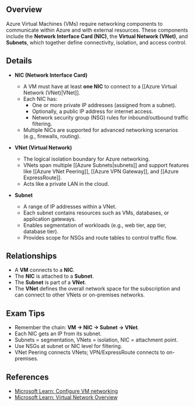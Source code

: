 ## **Overview**
Azure Virtual Machines (VMs) require networking components to communicate within Azure and with external resources. These components include the **Network Interface Card (NIC)**, the **Virtual Network (VNet)**, and **Subnets**, which together define connectivity, isolation, and access control.
## **Details**
- **NIC (Network Interface Card)**  
	- A VM must have at least **one NIC** to connect to a [[Azure Virtual Network (VNet)|VNet]].  
	- Each NIC has:  
		- One or more private IP addresses (assigned from a subnet).  
		- Optionally, a public IP address for internet access.  
		- Network security group (NSG) rules for inbound/outbound traffic filtering.  
	- Multiple NICs are supported for advanced networking scenarios (e.g., firewalls, routing).
- **VNet (Virtual Network)**  
	- The logical isolation boundary for Azure networking.  
	- VNets span multiple [[Azure Subnets|subnets]] and support features like [[Azure VNet Peering]], [[Azure VPN Gateway]], and [[Azure ExpressRoute]].  
	- Acts like a private LAN in the cloud.

- **Subnet**  
	- A range of IP addresses within a VNet.  
	- Each subnet contains resources such as VMs, databases, or application gateways.
	- Enables segmentation of workloads (e.g., web tier, app tier, database tier).  
	- Provides scope for NSGs and route tables to control traffic flow.

## **Relationships**
- A **VM** connects to a **NIC**.  
- The **NIC** is attached to a **Subnet**.  
- The **Subnet** is part of a **VNet**.  
- The **VNet** defines the overall network space for the subscription and can connect to other VNets or on-premises networks.

## **Exam Tips**
- Remember the chain: **VM → NIC → Subnet → VNet**.  
- Each NIC gets an IP from its subnet.  
- Subnets = segmentation, VNets = isolation, NIC = attachment point.  
- Use NSGs at subnet or NIC level for filtering.  
- VNet Peering connects VNets; VPN/ExpressRoute connects to on-premises.

## **References**
- [Microsoft Learn: Configure VM networking](https://learn.microsoft.com/en-us/azure/virtual-network/virtual-network-network-interface)
- [Microsoft Learn: Virtual Network Overview](https://learn.microsoft.com/en-us/azure/virtual-network/virtual-networks-overview)